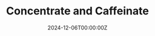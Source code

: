 ---
display_title: "Concentrate and Caffeinate"
title: "Concentrate and Caffeinate"
date: 2024-12-06T00:00:00Z
draft: false
layout: event
poster: "/images/event_posters/2024-2025/concentrate-and-caffeinate.png"
poster_cover: "contain"
poster_position: "center"
short_description: "Lock in for exams and refuel with coffee and snacks!"
start_time: "4:00 - 7:00 PM EST"
location: "HP 5345"
location_link: "https://carleton.ca/campus/buildings/herzberg-laboratories/"
background: "images/orientation2018-min.jpeg"
publishdate: 2024-11-28
---